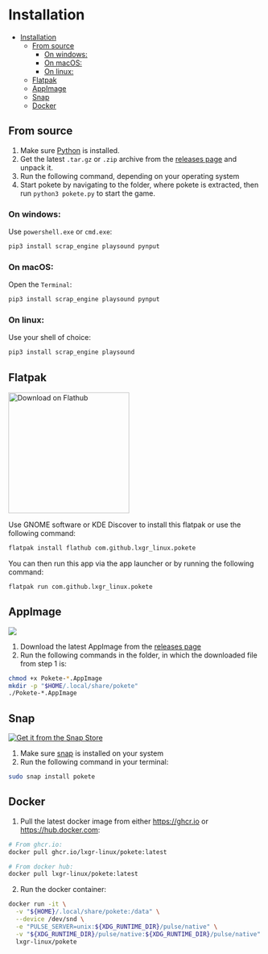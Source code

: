 # Installation
- [Installation](#installation)
  - [From source](#from-source)
    - [On windows:](#on-windows)
    - [On macOS:](#on-macos)
    - [On linux:](#on-linux)
  - [Flatpak](#flatpak)
  - [AppImage](#appimage)
  - [Snap](#snap)
  - [Docker](#docker)

## From source
1. Make sure [Python](https://www.python.org/) is installed.
2. Get the latest `.tar.gz` or `.zip` archive from the [releases page](https://github.com/lxgr-linux/pokete/releases/latest/) and unpack it.
3. Run the following command, depending on your operating system
4. Start pokete by navigating to the folder, where pokete is extracted, then run `python3 pokete.py` to start the game.

### On windows:
Use `powershell.exe` or `cmd.exe`:

```cmd
pip3 install scrap_engine playsound pynput
```

### On macOS:
Open the `Terminal`:

```bash
pip3 install scrap_engine playsound pynput
```

### On linux:
Use your shell of choice:

```bash
pip3 install scrap_engine playsound
```

## Flatpak
<a href='https://flathub.org/apps/details/com.github.lxgr_linux.pokete'><img width='240' alt='Download on Flathub' src='https://flathub.org/assets/badges/flathub-badge-en.png'/></a>

Use GNOME software or KDE Discover to install this flatpak or use the following command:

```bash
flatpak install flathub com.github.lxgr_linux.pokete
```

You can then run this app via the app launcher or by running the following command:

```bash
flatpak run com.github.lxgr_linux.pokete
```

## AppImage
![](https://docs.appimage.org/_images/appimage.svg)

1. Download the latest AppImage from the [releases page](https://github.com/lxgr-linux/pokete/releases/latest/)
2. Run the following commands in the folder, in which the downloaded file from step 1 is:

```bash
chmod +x Pokete-*.AppImage
mkdir -p "$HOME/.local/share/pokete"
./Pokete-*.AppImage
```

## Snap
[![Get it from the Snap Store](https://snapcraft.io/static/images/badges/en/snap-store-black.svg)](https://snapcraft.io/pokete)

1. Make sure [snap](https://snapcraft.io/) is installed on your system
2. Run the following command in your terminal:

```bash
sudo snap install pokete
```

## Docker
1. Pull the latest docker image from either <https://ghcr.io> or <https://hub.docker.com>:

```bash
# From ghcr.io:
docker pull ghcr.io/lxgr-linux/pokete:latest

# From docker hub:
docker pull lxgr-linux/pokete:latest
```

2. Run the docker container:

```bash
docker run -it \
  -v "${HOME}/.local/share/pokete:/data" \
  --device /dev/snd \
  -e "PULSE_SERVER=unix:${XDG_RUNTIME_DIR}/pulse/native" \
  -v "${XDG_RUNTIME_DIR}/pulse/native:${XDG_RUNTIME_DIR}/pulse/native" \
  lxgr-linux/pokete
```
